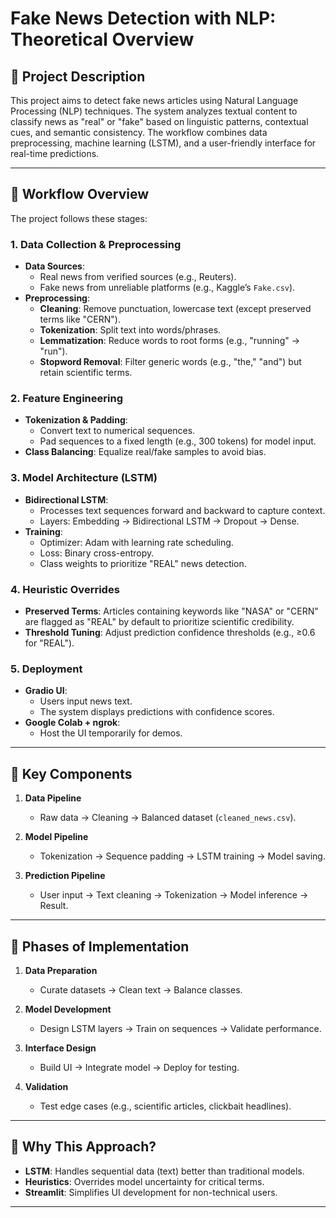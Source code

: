 # Fake News Detection with NLP: Theoretical Overview

## 📝 Project Description
This project aims to detect fake news articles using Natural Language Processing (NLP) techniques. The system analyzes textual content to classify news as "real" or "fake" based on linguistic patterns, contextual cues, and semantic consistency. The workflow combines data preprocessing, machine learning (LSTM), and a user-friendly interface for real-time predictions.

---

## 🔄 Workflow Overview
The project follows these stages:

### 1. **Data Collection & Preprocessing**
   - **Data Sources**: 
     - Real news from verified sources (e.g., Reuters).
     - Fake news from unreliable platforms (e.g., Kaggle’s `Fake.csv`).
   - **Preprocessing**:
     - **Cleaning**: Remove punctuation, lowercase text (except preserved terms like "CERN").
     - **Tokenization**: Split text into words/phrases.
     - **Lemmatization**: Reduce words to root forms (e.g., "running" → "run").
     - **Stopword Removal**: Filter generic words (e.g., "the," "and") but retain scientific terms.

### 2. **Feature Engineering**
   - **Tokenization & Padding**:
     - Convert text to numerical sequences.
     - Pad sequences to a fixed length (e.g., 300 tokens) for model input.
   - **Class Balancing**: Equalize real/fake samples to avoid bias.

### 3. **Model Architecture (LSTM)**
   - **Bidirectional LSTM**: 
     - Processes text sequences forward and backward to capture context.
     - Layers: Embedding → Bidirectional LSTM → Dropout → Dense.
   - **Training**:
     - Optimizer: Adam with learning rate scheduling.
     - Loss: Binary cross-entropy.
     - Class weights to prioritize "REAL" news detection.

### 4. **Heuristic Overrides**
   - **Preserved Terms**: Articles containing keywords like "NASA" or "CERN" are flagged as "REAL" by default to prioritize scientific credibility.
   - **Threshold Tuning**: Adjust prediction confidence thresholds (e.g., ≥0.6 for "REAL").

### 5. **Deployment**
   - **Gradio UI**: 
     - Users input news text.
     - The system displays predictions with confidence scores.
   - **Google Colab + ngrok**: 
     - Host the UI temporarily for demos.

---

## 🧩 Key Components
1. **Data Pipeline**  
   - Raw data → Cleaning → Balanced dataset (`cleaned_news.csv`).

2. **Model Pipeline**  
   - Tokenization → Sequence padding → LSTM training → Model saving.

3. **Prediction Pipeline**  
   - User input → Text cleaning → Tokenization → Model inference → Result.

---

## 🔧 Phases of Implementation
1. **Data Preparation**  
   - Curate datasets → Clean text → Balance classes.

2. **Model Development**  
   - Design LSTM layers → Train on sequences → Validate performance.

3. **Interface Design**  
   - Build UI → Integrate model → Deploy for testing.

4. **Validation**  
   - Test edge cases (e.g., scientific articles, clickbait headlines).

---

## 🎯 Why This Approach?
- **LSTM**: Handles sequential data (text) better than traditional models.
- **Heuristics**: Overrides model uncertainty for critical terms.
- **Streamlit**: Simplifies UI development for non-technical users.

---
